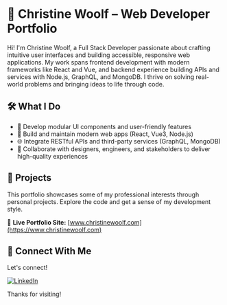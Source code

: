 
# 🐺 Christine Woolf – Web Developer Portfolio

Hi! I'm Christine Woolf, a Full Stack Developer passionate about crafting intuitive user interfaces and building accessible, responsive web applications. My work spans frontend development with modern frameworks like React and Vue, and backend experience building APIs and services with Node.js, GraphQL, and MongoDB. I thrive on solving real-world problems and bringing ideas to life through code.

## 🛠 What I Do

- 🎨 Develop modular UI components and user-friendly features
- 🚀 Build and maintain modern web apps (React, Vue3, Node.js)
- 🌐 Integrate RESTful APIs and third-party services (GraphQL, MongoDB)
- 🔬 Collaborate with designers, engineers, and stakeholders to deliver high-quality experiences

## 📁 Projects

This portfolio showcases some of my professional interests through personal projects. Explore the code and get a sense of my development style.

🚀 **Live Portfolio Site:** [www.christinewoolf.com](https://www.christinewoolf.com)


## 🔗 Connect With Me

Let's connect!

[![LinkedIn](https://img.shields.io/badge/LinkedIn-Cici%20Woolf-blue?logo=linkedin&style=flat-square)](https://www.linkedin.com/in/christinewoolf/)

Thanks for visiting!
